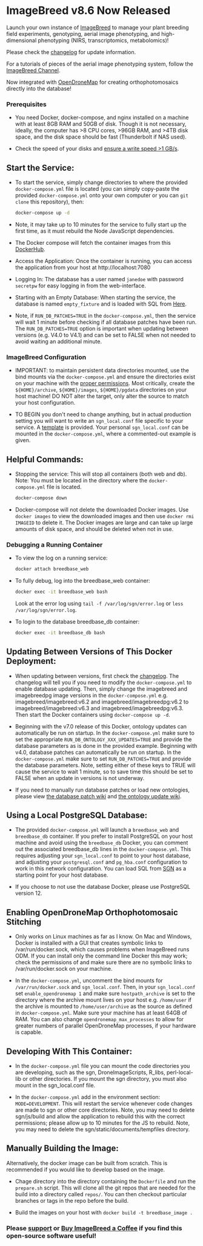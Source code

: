 # ImageBreed v8.6 Now Released

Launch your own instance of [ImageBreed](https://imagebreed.org) to manage your plant breeding field experiments, genotyping, aerial image phenotyping, and high-dimensional phenotyping (NIRS, transcriptomics, metabolomics)!

Please check the [changelog](https://github.com/nickmorales/imagebreed_dockerfile/wiki/Changelog) for update information.

For a tutorials of pieces of the aerial image phenotyping system, follow the [ImageBreed Channel](https://www.youtube.com/channel/UC1FYqz6kz9pE72sSHhG7ocQ).

Now integrated with [OpenDroneMap](https://www.opendronemap.org/odm/) for creating orthophotomosaics directly into the database!

### Prerequisites

- You need Docker, docker-compose, and nginx installed on a machine with at least 8GB RAM and 50GB of disk. Though it is not necessary, ideally, the computer has >8 CPU cores, >96GB RAM, and >4TB disk space, and the disk space should be fast (Thunderbolt if NAS used).

- Check the speed of your disks and [ensure a write speed >1 GB/s](https://github.com/nickmorales/imagebreed_dockerfile/wiki/Check-Disk-Speed).

## Start the Service:

- To start the service, simply change directories to where the provided `docker-compose.yml` file is located (you can simply copy-paste the provided `docker-compose.yml` onto your own computer or you can `git clone` this repository), then:

    ```bash
    docker-compose up -d
    ```

- Note, it may take up to 10 minutes for the service to fully start up the first time, as it must rebuild the Node JavaScript dependencies.

- The Docker compose will fetch the container images from this [DockerHub](https://hub.docker.com/repository/docker/imagebreed/imagebreed).

- Access the Application: Once the container is running, you can access the application from your host at http://localhost:7080

- Logging In: The database has a user named `janedoe` with password `secretpw` for easy logging in from the web-interface.

- Starting with an Empty Database: When starting the service, the database is named `empty_fixture` and is loaded with SQL from [Here](https://github.com/nickmorales/imagebreed/blob/master/t/data/fixture/empty_fixture.sql).

- Note, if `RUN_DB_PATCHES=TRUE` in the `docker-compose.yml`, then the service will wait 1 minute before checking if all database patches have been run. The `RUN_DB_PATCHES=TRUE` option is important when updating between versions (e.g. V4.0 to V4.1) and can be set to FALSE when not needed to avoid waiting an additional minute.

### ImageBreed Configuration

- IMPORTANT: to maintain persistent data directories mounted, use the bind mounts via the `docker-compose.yml` and ensure the directories exist on your machine with the [proper permissions](https://github.com/nickmorales/imagebreed_dockerfile/wiki/File-Permissions). Most critically, create the `${HOME}/archive`, `${HOME}/images`, `${HOME}/pgdata` directories on your host machine! DO NOT alter the target, only alter the source to match your host configuration.

- TO BEGIN you don't need to change anything, but in actual production setting you will want to write an `sgn_local.conf` file specific to your service. A [template](./development/sgn_local_docker.conf) is provided. Your personal `sgn_local.conf` can be mounted in the `docker-compose.yml`, where a commented-out example is given.

## Helpful Commands:

- Stopping the service: This will stop all containers (both web and db). Note: You must be located in the directory where the `docker-compose.yml` file is located.

    ```bash
    docker-compose down
    ```

- Docker-compose will not delete the downloaded Docker images. Use `docker images` to view the downloaded images and then use `docker rmi IMAGEID` to delete it. The Docker images are large and can take up large amounts of disk space, and should be deleted when not in use.

### Debugging a Running Container

- To view the log on a running service:

    ```bash
    docker attach breedbase_web
    ```

- To fully debug, log into the breedbase_web container:

    ```bash
    docker exec -it breedbase_web bash
    ```

    Look at the error log using `tail -f /var/log/sgn/error.log` or `less /var/log/sgn/error.log`.

- To login to the database breedbase_db container:

    ```bash
    docker exec -it breedbase_db bash
    ```

## Updating Between Versions of This Docker Deployment:

- When updating between versions, first check the [changelog](https://github.com/nickmorales/imagebreed_dockerfile/wiki/Changelog). The changelog will tell you if you need to modify the `docker-compose.yml` to enable database updating. Then, simply change the imagebreed and imagebreedpg image versions in the `docker-compose.yml` e.g. imagebreed/imagebreed:v6.2 and imagebreed/imagebreedpg:v6.2 to imagebreed/imagebreed:v6.3 and imagebreed/imagebreedpg:v6.3. Then start the Docker containers using `docker-compose up -d`.

- Beginning with the v7.0 release of this Docker, ontology updates can automatically be run on startup. In the `docker-compose.yml` make sure to set the appropriate `RUN_DB_ONTOLOGY_XXX_UPDATES=TRUE` and provide the database parameters as is done in the provided example. Beginning with v4.0, database patches can automatically be run on startup. In the `docker-compose.yml` make sure to set `RUN_DB_PATCHES=TRUE` and provide the database parameters. Note, setting either of these keys to TRUE will cause the service to wait 1 minute, so to save time this should be set to FALSE when an update in versions is not underway.

- If you need to manually run database patches or load new ontologies, please view [the database patch wiki](https://github.com/nickmorales/imagebreed_dockerfile/wiki/Database-Patches) and [the ontology update wiki](https://github.com/nickmorales/imagebreed_dockerfile/wiki/Ontology-Updates).

## Using a Local PostgreSQL Database:

- The provided `docker-compose.yml` will launch a `breedbase_web` and `breedbase_db` container. If you prefer to install PostgreSQL on your host machine and avoid using the `breedbase_db` Docker, you can comment out the associated breedbase_db lines in the `docker-compose.yml`. This requires adjusting your `sgn_local.conf` to point to your host database, and adjusting your `postgresql.conf` and `pg_hba.conf` configuration to work in this network configuration. You can load SQL from [SGN](https://github.com/nickmorales/imagebreed/blob/master/t/data/fixture/empty_fixture.sql) as a starting point for your host database.

- If you choose to not use the database Docker, please use PostgreSQL version 12.

## Enabling OpenDroneMap Orthophotomosaic Stitching

- Only works on Linux machines as far as I know. On Mac and Windows, Docker is installed with a GUI that creates symbolic links to /var/run/docker.sock, which causes problems when ImageBreed runs ODM. If you can install only the command line Docker this may work; check the permissions of and make sure there are no symbolic links to /var/run/docker.sock on your machine.

- In the `docker-compose.yml`, uncomment the bind mounts for `/var/run/docker.sock` and `sgn_local.conf`. Then, in your `sgn_local.conf` set `enable_opendronemap 1` and make sure `hostpath_archive` is set to the directory where the archive mount lives on your host e.g. `/home/user` if the archive is mounted to `/home/user/archive` as the source as defined in `docker-compose.yml`. Make sure your machine has at least 64GB of RAM. You can also change `opendronemap_max_processes` to allow for greater numbers of parallel OpenDroneMap processes, if your hardware is capable.

## Developing With This Container:

- In the `docker-compose.yml` file you can mount the code directories you are developing, such as the sgn, DroneImageScripts, R_libs, perl-local-lib or other directories. If you mount the sgn directory, you must also mount in the sgn_local.conf file.

- In the `docker-compose.yml` add in the environment section: `MODE=DEVELOPMENT`. This will restart the service whenever code changes are made to sgn or other core directories. Note, you may need to delete sgn/js/build and allow the application to rebuild this with the correct permissions; please allow up to 10 minutes for the JS to rebuild. Note, you may need to delete the sgn/static/documents/tempfiles directory.

## Manually Building the Image:

Alternatively, the docker image can be built from scratch. This is recommended if you would like to develop based on the image.

- Chage directory into the directory containing the `Dockerfile` and run the `prepare.sh` script. This will clone all the git repos that are needed for the build into a directory called `repos/`. You can then checkout particular branches or tags in the repo before the build.

- Build the images on your host with `docker build -t breedbase_image .`

### Please [support](https://patreon.com/nmorales) or [Buy ImageBreed a Coffee](https://www.buymeacoffee.com/imagebreed) if you find this open-source software useful!
